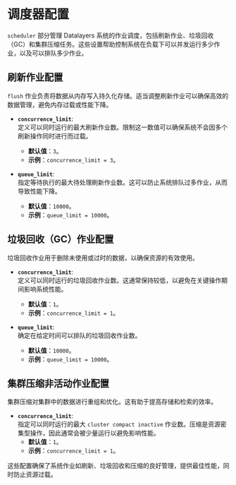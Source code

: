 # 调度器配置

`scheduler` 部分管理 Datalayers 系统的作业调度，包括刷新作业、垃圾回收（GC）和集群压缩任务。这些设置帮助控制系统在负载下可以并发运行多少作业，以及可以排队多少作业。

## 刷新作业配置

`flush` 作业负责将数据从内存写入持久化存储。适当调整刷新作业可以确保高效的数据管理，避免内存过载或性能下降。

- **`concurrence_limit`**:  
  定义可以同时运行的最大刷新作业数。限制这一数值可以确保系统不会因多个刷新操作同时进行而过载。  
  - **默认值**：`3`。
  - **示例**：`concurrence_limit = 3`。

- **`queue_limit`**:  
  指定等待执行的最大待处理刷新作业数。这可以防止系统排队过多作业，从而导致性能下降。  
  - **默认值**：`10000`。
  - **示例**：`queue_limit = 10000`。

## 垃圾回收（GC）作业配置

垃圾回收作业用于删除未使用或过时的数据，以确保资源的有效使用。

- **`concurrence_limit`**:  
  定义可以同时运行的垃圾回收作业数。这通常保持较低，以避免在关键操作期间影响系统性能。  
  - **默认值**：`1`。
  - **示例**：`concurrence_limit = 1`。

- **`queue_limit`**:  
  确定在给定时间可以排队的垃圾回收作业数。  
  - **默认值**：`10000`。
  - **示例**：`queue_limit = 10000`。

## 集群压缩非活动作业配置

集群压缩对集群中的数据进行重组和优化。这有助于提高存储和检索的效率。

- **`concurrence_limit`**:  
  指定可以同时运行的最大 `cluster compact inactive` 作业数。压缩是资源密集型操作，因此通常会被少量运行以避免影响性能。  
  - **默认值**：`1`。
  - **示例**：`concurrence_limit = 1`。

这些配置确保了系统作业如刷新、垃圾回收和压缩的良好管理，提供最佳性能，同时防止资源过载。
